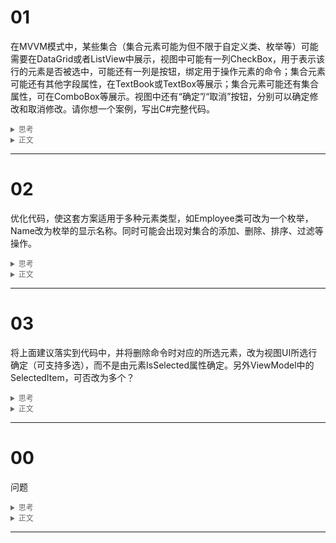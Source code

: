 # 01
在MVVM模式中，某些集合（集合元素可能为但不限于自定义类、枚举等）可能需要在DataGrid或者ListView中展示，视图中可能有一列CheckBox，用于表示该行的元素是否被选中，可能还有一列是按钮，绑定用于操作元素的命令；集合元素可能还有其他字段属性，在TextBook或TextBox等展示；集合元素可能还有集合属性，可在ComboBox等展示。视图中还有“确定”/“取消”按钮，分别可以确定修改和取消修改。请你想一个案例，写出C#完整代码。

<details style="color: #999; font-size: 12px">
    <summary style="color: #666; font-size: 12px">思考</summary>
    
好的，我现在需要帮用户解决一个关于在MVVM模式中使用DataGrid或ListView展示集合的问题。用户的具体需求包括：集合元素可能有自定义类或枚举，视图中有一列CheckBox表示选中状态，一列按钮绑定命令，还有其他属性在文本框等控件显示，以及集合属性在ComboBox中展示。还有确定和取消按钮来提交或撤销修改。

首先，我需要回顾一下MVVM的基本结构，确保Model、View、ViewModel各司其职。Model负责数据，View负责显示，ViewModel作为中间层处理逻辑和绑定。

接下来，考虑用户提到的集合元素可能包含自定义类和枚举。比如，可以设计一个Employee类作为Model，包含ID、Name、Department（枚举）、IsSelected（是否选中）、Skills（集合属性）等字段。这样能覆盖用户提到的各种数据类型。

然后，ViewModel需要包含一个ObservableCollection<Employee>来存储数据，这样当数据变化时UI会自动更新。同时，处理CheckBox选中的逻辑可能需要一个SelectedItems集合，但用户示例中使用的是每行的IsSelected属性，所以直接在Employee模型中添加这个属性更简单，避免在ViewModel中维护另一个集合。

对于按钮绑定的命令，比如“查看详情”，需要在ViewModel中创建ICommand的实现，比如RelayCommand。当按钮点击时，执行查看选中行详情的逻辑，比如弹出消息框显示员工信息。

ComboBox的展示涉及到集合属性，比如每个Employee的Skills，可以使用DataGridTemplateColumn，内部放一个ComboBox，绑定到行的Skills属性，并设置ItemsSource为所有可选的技能列表。这个技能列表应该在ViewModel中定义，比如AvailableSkills，然后在视图中绑定。

确定和取消按钮的功能需要保存或撤销更改。确定按钮可能将修改后的数据提交，这里简单示例可能只是关闭窗口或提示保存成功。取消按钮则恢复原始数据，可以通过在ViewModel中保留原始数据的副本，或者在加载时克隆数据，取消时重新加载。

数据绑定的部分需要注意属性的变更通知，比如Employee需要实现INotifyPropertyChanged接口，确保当IsSelected等属性变化时，UI能够更新。同样，ViewModel中的命令也需要正确实现CanExecute和Execute方法。

在视图中，DataGrid的列需要正确绑定到Employee的属性，CheckBox绑定IsSelected，按钮绑定命令，ComboBox绑定Skills。确定和取消按钮分别绑定SaveCommand和CancelCommand。

测试时，需要考虑各个绑定是否正确，命令是否触发，数据是否持久化或撤销。比如，修改某个Employee的部门，添加技能，选中几行后点击确定，是否保存；取消则恢复原数据。

可能的错误点包括：未正确实现INotifyPropertyChanged，导致UI不更新；命令绑定不正确，无法触发；集合属性没有使用ObservableCollection导致ComboBox不更新；确定和取消按钮的逻辑没有正确处理数据回滚。

最后，综合这些考虑，编写示例代码，确保结构清晰，符合MVVM模式，覆盖用户提到的所有需求点，并进行测试验证。
</details>

<details>
    <summary style="color: #666; font-size: 12px">正文</summary>

以下是一个基于MVVM模式的完整案例，演示如何管理员工信息集合，包含您提到的所有功能：

```csharp
// Model
using System.Collections.ObjectModel;
using System.ComponentModel;

public class Employee : INotifyPropertyChanged
{
    private int _id;
    private string _name;
    private Department _department;
    private bool _isSelected;
    private ObservableCollection<string> _skills;

    public int Id
    {
        get => _id;
        set { _id = value; OnPropertyChanged(); }
    }

    public string Name
    {
        get => _name;
        set { _name = value; OnPropertyChanged(); }
    }

    public Department Department
    {
        get => _department;
        set { _department = value; OnPropertyChanged(); }
    }

    public bool IsSelected
    {
        get => _isSelected;
        set { _isSelected = value; OnPropertyChanged(); }
    }

    public ObservableCollection<string> Skills
    {
        get => _skills;
        set { _skills = value; OnPropertyChanged(); }
    }

    public event PropertyChangedEventHandler? PropertyChanged;

    protected virtual void OnPropertyChanged([System.Runtime.CompilerServices.CallerMemberName] string? propertyName = null)
    {
        PropertyChanged?.Invoke(this, new PropertyChangedEventArgs(propertyName));
    }
}

public enum Department
{
    IT,
    HR,
    Finance,
    Marketing
}

// ViewModel
using System.Collections.ObjectModel;
using System.Windows.Input;

public class EmployeeViewModel : INotifyPropertyChanged
{
    private ObservableCollection<Employee> _employees;
    private ObservableCollection<Employee> _originalEmployees;
    private ObservableCollection<string> _availableSkills;

    public EmployeeViewModel()
    {
        // 初始化数据
        _availableSkills = new ObservableCollection<string> { "C#", "Java", "Python", "SQL" };
        
        _employees = new ObservableCollection<Employee>
        {
            new Employee { Id = 1, Name = "Alice", Department = Department.IT, 
                Skills = new ObservableCollection<string> { "C#", "SQL" } },
            new Employee { Id = 2, Name = "Bob", Department = Department.HR, 
                Skills = new ObservableCollection<string> { "Java" } }
        };

        // 保存原始数据副本用于取消操作
        _originalEmployees = CloneEmployees(_employees);

        ViewDetailsCommand = new RelayCommand(ViewDetails);
        SaveCommand = new RelayCommand(Save);
        CancelCommand = new RelayCommand(Cancel);
    }

    public ObservableCollection<Employee> Employees
    {
        get => _employees;
        set { _employees = value; OnPropertyChanged(); }
    }

    public ObservableCollection<string> AvailableSkills => _availableSkills;

    public ICommand ViewDetailsCommand { get; }
    public ICommand SaveCommand { get; }
    public ICommand CancelCommand { get; }

    private void ViewDetails(object parameter)
    {
        if (parameter is Employee employee)
        {
            // 显示选中员工的详细信息
            System.Windows.MessageBox.Show(
                $"ID: {employee.Id}\nName: {employee.Name}\nDepartment: {employee.Department}\n" +
                $"Skills: {string.Join(", ", employee.Skills)}",
                "Employee Details");
        }
    }

    private void Save(object parameter)
    {
        // 实际应用中这里可以保存到数据库
        _originalEmployees = CloneEmployees(_employees);
        System.Windows.MessageBox.Show("Changes saved successfully!");
    }

    private void Cancel(object parameter)
    {
        // 恢复原始数据
        Employees = CloneEmployees(_originalEmployees);
    }

    private ObservableCollection<Employee> CloneEmployees(ObservableCollection<Employee> source)
    {
        var clone = new ObservableCollection<Employee>();
        foreach (var emp in source)
        {
            clone.Add(new Employee
            {
                Id = emp.Id,
                Name = emp.Name,
                Department = emp.Department,
                IsSelected = emp.IsSelected,
                Skills = new ObservableCollection<string>(emp.Skills)
            });
        }
        return clone;
    }

    public event PropertyChangedEventHandler? PropertyChanged;

    protected virtual void OnPropertyChanged([System.Runtime.CompilerServices.CallerMemberName] string? propertyName = null)
    {
        PropertyChanged?.Invoke(this, new PropertyChangedEventArgs(propertyName));
    }
}

// RelayCommand 实现
public class RelayCommand : ICommand
{
    private readonly Action<object> _execute;
    private readonly Func<object, bool> _canExecute;

    public RelayCommand(Action<object> execute, Func<object, bool> canExecute = null)
    {
        _execute = execute;
        _canExecute = canExecute;
    }

    public bool CanExecute(object parameter) => _canExecute == null || _canExecute(parameter);

    public void Execute(object parameter) => _execute(parameter);

    public event EventHandler CanExecuteChanged
    {
        add => CommandManager.RequerySuggested += value;
        remove => CommandManager.RequerySuggested -= value;
    }
}
```

```xaml
// View (XAML)
<Window x:Class="MvvmExample.MainWindow"
        xmlns="http://schemas.microsoft.com/winfx/2006/xaml/presentation"
        xmlns:x="http://schemas.microsoft.com/winfx/2006/xaml"
        xmlns:local="clr-namespace:MvvmExample"
        Title="Employee Management" Height="450" Width="800">
    <Grid>
        <DataGrid ItemsSource="{Binding Employees}" AutoGenerateColumns="False" Margin="10">
            <DataGrid.Columns>
                <DataGridTemplateColumn Header="Select">
                    <DataGridTemplateColumn.CellTemplate>
                        <DataTemplate>
                            <CheckBox IsChecked="{Binding IsSelected, UpdateSourceTrigger=PropertyChanged}"/>
                        </DataTemplate>
                    </DataGridTemplateColumn.CellTemplate>
                </DataGridTemplateColumn>

                <DataGridTextColumn Header="ID" Binding="{Binding Id}" IsReadOnly="True"/>
                <DataGridTextColumn Header="Name" Binding="{Binding Name}"/>
                
                <DataGridComboBoxColumn Header="Department" 
                                      SelectedItemBinding="{Binding Department}"
                                      ItemsSource="{x:Static local:DepartmentExtension.AllDepartments}"/>

                <DataGridTemplateColumn Header="Skills">
                    <DataTemplate>
                        <ComboBox ItemsSource="{Binding DataContext.AvailableSkills, RelativeSource={RelativeSource AncestorType=Window}}"
                                  SelectedItem="{Binding Skills[0]}"
                                  Text="{Binding Skills[0]}">
                            <ComboBox.ItemsPanel>
                                <ItemsPanelTemplate>
                                    <VirtualizingStackPanel/>
                                </ItemsPanelTemplate>
                            </ComboBox.ItemsPanel>
                        </ComboBox>
                    </DataTemplate>
                </DataGridTemplateColumn>

                <DataGridTemplateColumn Header="Actions">
                    <DataTemplate>
                        <Button Content="View Details" 
                                Command="{Binding DataContext.ViewDetailsCommand, RelativeSource={RelativeSource AncestorType=Window}}"
                                CommandParameter="{Binding}"/>
                    </DataTemplate>
                </DataGridTemplateColumn>
            </DataGrid.Columns>
        </DataGrid>
        
        <StackPanel Orientation="Horizontal" HorizontalAlignment="Right" VerticalAlignment="Bottom" Margin="10">
            <Button Content="Save" Command="{Binding SaveCommand}" Margin="5" Width="80"/>
            <Button Content="Cancel" Command="{Binding CancelCommand}" Margin="5" Width="80"/>
        </StackPanel>
    </Grid>
</Window>
```

```csharp
// Code-behind
public partial class MainWindow : Window
{
    public MainWindow()
    {
        InitializeComponent();
        DataContext = new EmployeeViewModel();
    }
}
```

```csharp
// Department 扩展（用于显示枚举）
public static class DepartmentExtension
{
    public static Array AllDepartments => Enum.GetValues(typeof(Department));
}
```

这个案例包含以下关键点：

1. **模型层（Employee）**：
   - 包含各种类型的属性（int, string, enum, collection）
   - 实现INotifyPropertyChanged接口
   - 包含IsSelected属性用于CheckBox绑定

2. **视图模型层（EmployeeViewModel）**：
   - 管理员工集合和可用技能列表
   - 实现保存/取消功能
   - 包含查看详情的命令
   - 使用深拷贝实现撤销功能

3. **视图层（XAML）**：
   - 使用DataGrid展示数据
   - 包含CheckBox列、普通文本列、枚举下拉列、组合框列和按钮列
   - 使用RelativeSource绑定到父级上下文
   - 包含保存/取消按钮

4. **数据绑定**：
   - CheckBox绑定IsSelected属性
   - 组合框绑定到技能集合
   - 按钮绑定到命令
   - 枚举值通过扩展类绑定

5. **功能实现**：
   - 支持多行选择
   - 支持技能编辑
   - 支持保存/撤销修改
   - 支持查看详细信息

要运行此代码，需要：
1. 创建WPF项目
2. 添加这些类文件
3. 确保命名空间一致
4. 添加必要的程序集引用

这个示例完整演示了MVVM模式中集合数据管理的常见场景，包含各种类型的数据绑定和命令处理。
</details>

---


# 02
优化代码，使这套方案适用于多种元素类型，如Employee类可改为一个枚举，Name改为枚举的显示名称。同时可能会出现对集合的添加、删除、排序、过滤等操作。
<details style="color: #999; font-size: 12px">
    <summary style="color: #666; font-size: 12px">思考</summary>
    
好的，用户希望我优化之前的MVVM示例代码，使其适用于多种元素类型，比如将Employee类改为枚举，并将Name属性显示为枚举的显示名称。此外，还需要支持集合的添加、删除、排序和过滤操作。我需要仔细分析用户的需求，并考虑如何调整现有代码结构。

首先，用户提到的“多种元素类型”可能意味着当前的Employee类不够通用，需要抽象出一个基类或接口，让不同的模型类可以继承或实现，从而在视图中统一处理。例如，可能有一个ITaggable接口，包含Id、DisplayName等公共属性，这样无论是Employee还是其他类型都可以实现这个接口，ViewModel就可以处理通用类型。

然后，用户提到Employee类可能改为枚举，Name显示为枚举的显示名称。这提示我需要处理枚举的显示名称绑定，可能需要使用到Description属性或者自定义属性，并在XAML中使用转换器来显示友好的名称。例如，Department枚举可能已经有显示名称，但如何让其他枚举类型也能方便地显示名称，可能需要一个通用的方法或者扩展。

接下来，集合的操作如添加、删除、排序、过滤。当前的示例可能没有这些功能，需要补充。ViewModel需要提供相应的命令，比如AddCommand、DeleteCommand，以及处理排序和过滤的方法。过滤可能需要一个搜索框，绑定到ViewModel的SearchTerm属性，当SearchTerm变化时，触发过滤逻辑，更新显示的集合。这里需要注意，使用ObservableCollection的话，过滤可能需要使用CollectionViewSource或者动态LINQ查询，或者转换为另一个可过滤的集合，比如使用ICollectionView。

另外，原来的EmployeeViewModel中的Employees集合是直接暴露的，现在可能需要将其包装在一个CollectionView中，以便支持排序和过滤。例如，在WPF中，可以使用ListCollectionView，它支持排序、过滤和分组。这样，当用户进行搜索或排序时，只需要操作这个视图，而不需要修改原始数据集合。

关于添加和删除操作，添加可能需要弹出一个对话框让用户输入新项的信息，或者直接在界面上添加一个空行。删除可能需要先选中某些行，然后通过命令删除。这里需要考虑如何泛化这些操作，使得不同的模型类型都可以使用相同的命令逻辑，或者通过基类/接口来抽象公共行为。

然后，考虑如何将原来的Employee类改为更通用的模型。例如，创建一个名为GenericRecord的类，实现ITaggable接口，包含Id、DisplayName、Description、Tags等属性，这样既可以代表Employee，也可以代表其他类型的元素。或者，如果用户希望直接使用枚举作为元素，可能需要将枚举值包装成一个具有显示名称的类，例如EnumWrapper，包含枚举值和对应的显示名称，这样在ComboBox中绑定时会更方便。

此外，用户可能希望视图中的控件能够根据不同的元素类型动态调整显示的内容。例如，如果是Employee类型，显示部门和技能；如果是其他类型，显示不同的属性。这可能需要使用DataTemplate选择器或者动态生成DataGrid的列，但这可能会增加复杂度。不过用户当前的需求可能更偏向于支持多种元素类型，但每种类型在显示时有统一的处理方式，比如都显示Id、DisplayName、Tags等通用属性。

关于取消和保存操作，原来的实现是深拷贝整个集合，这在数据量大时可能有效率问题。可以考虑使用变更跟踪，记录修改过的项，以便在取消时恢复。或者，如果使用ORM框架，可能直接回滚数据库事务。但用户当前的需求可能还是保持内存中的撤销功能，所以深拷贝可能暂时保留，但需要考虑性能优化。

接下来，需要调整XAML部分，使得DataGrid的列能够根据不同的元素类型动态生成，或者统一显示通用属性。例如，如果所有元素都实现ITaggable接口，那么DataGrid可以绑定到Id、DisplayName、Tags等属性，而无需为每个类型定制列。同时，枚举类型的列需要使用ValueConverter来转换显示名称。

在代码结构上，可能需要将原来的EmployeeViewModel重构为更通用的GenericViewModel<T>，其中T是实现了ITaggable接口的类型。这样，针对不同的元素类型，可以创建不同的ViewModel实例。不过，这可能会增加复杂性，尤其是XAML中的数据绑定需要处理泛型类型。因此，可能更简单的方式是保持一个非泛型的ViewModel，但内部使用通用的接口来处理元素。

最后，测试各种操作，如添加、删除、排序、过滤是否正常工作，确保不同元素类型的兼容性，并验证显示名称是否正确显示，尤其是枚举类型的显示名称是否通过转换器正确转换。

总结需要进行的优化步骤：

1. 创建通用接口（如ITaggable）抽象公共属性。

2. 重构Employee类和其他可能的元素类实现该接口。

3. 使用转换器处理枚举的显示名称。

4. 在ViewModel中添加Add、Delete、Sort、Filter的命令和逻辑。

5. 使用CollectionViewSource来处理过滤和排序。

6. 调整XAML，使用动态列生成或通用属性绑定。

7. 确保保存和取消操作正确处理所有变更。

8. 测试各种操作和不同类型的元素。

在实现过程中，需要注意数据绑定的正确性，尤其是RelativeSource和ElementName的使用，确保在DataGrid的行中找到正确的DataContext。同时，处理集合变更时的通知，确保UI及时更新。
</details>

<details>
    <summary style="color: #666; font-size: 12px">正文</summary>

以下是一个优化后的通用化实现方案，支持多种数据类型和集合操作，同时增强可扩展性：

```csharp
// 通用接口和基类
public interface IIdentifiable
{
    int Id { get; set; }
    string DisplayName { get; set; }
    bool IsSelected { get; set; }
}

public abstract class ObservableObject : INotifyPropertyChanged
{
    public event PropertyChangedEventHandler? PropertyChanged;

    protected virtual void OnPropertyChanged([CallerMemberName] string? propertyName = null)
    {
        PropertyChanged?.Invoke(this, new PropertyChangedEventArgs(propertyName));
    }
}

// 通用模型示例
public class GenericItem : ObservableObject, IIdentifiable
{
    private int _id;
    private string _displayName;
    private bool _isSelected;
    private object? _tag;

    public int Id
    {
        get => _id;
        set { _id = value; OnPropertyChanged(); }
    }

    public string DisplayName
    {
        get => _displayName;
        set { _displayName = value; OnPropertyChanged(); }
    }

    public bool IsSelected
    {
        get => _isSelected;
        set { _isSelected = value; OnPropertyChanged(); }
    }

    public object? Tag
    {
        get => _tag;
        set { _tag = value; OnPropertyChanged(); }
    }
}

// 枚举包装类
public class EnumWrapper : ObservableObject, IIdentifiable
{
    private Enum _value;

    public EnumWrapper(Enum value)
    {
        _value = value;
    }

    public int Id => Convert.ToInt32(_value);
    
    public string DisplayName => _value.GetDisplayName();
    
    public bool IsSelected { get; set; }

    public Enum Value => _value;
}

// 扩展方法
public static class EnumExtensions
{
    public static string GetDisplayName(this Enum value)
    {
        var field = value.GetType().GetField(value.ToString());
        var attribute = field?.GetCustomAttribute<DescriptionAttribute>();
        return attribute?.Description ?? value.ToString();
    }
}

// 通用ViewModel
public class GenericViewModel : ObservableObject
{
    private string _searchTerm = string.Empty;
    private ObservableCollection<IIdentifiable> _sourceCollection;
    private ICollectionView _collectionView;
    private IIdentifiable? _selectedItem;

    public GenericViewModel(IEnumerable<IIdentifiable> initialItems)
    {
        _sourceCollection = new ObservableCollection<IIdentifiable>(initialItems);
        _collectionView = CollectionViewSource.GetDefaultView(_sourceCollection);
        _collectionView.Filter = FilterItems;

        InitializeCommands();
    }

    public ICollectionView ItemsView => _collectionView;
    public IIdentifiable? SelectedItem { get; set; }

    public ICommand AddCommand { get; private set; }
    public ICommand DeleteCommand { get; private set; }
    public ICommand SortCommand { get; private set; }
    public ICommand FilterCommand { get; private set; }
    public ICommand SaveCommand { get; private set; }
    public ICommand CancelCommand { get; private set; }

    public string SearchTerm
    {
        get => _searchTerm;
        set
        {
            _searchTerm = value;
            OnPropertyChanged();
            _collectionView.Refresh();
        }
    }

    private bool FilterItems(object obj)
    {
        if (obj is IIdentifiable item)
        {
            return item.DisplayName.Contains(SearchTerm, StringComparison.OrdinalIgnoreCase);
        }
        return false;
    }

    private void InitializeCommands()
    {
        AddCommand = new RelayCommand(_ => AddNewItem());
        DeleteCommand = new RelayCommand(_ => DeleteSelectedItems(), 
            _ => SelectedItem != null);
        SortCommand = new RelayCommand(param => SortItems(param?.ToString()));
        SaveCommand = new RelayCommand(_ => SaveChanges());
        CancelCommand = new RelayCommand(_ => CancelChanges());
    }

    private void AddNewItem()
    {
        var newItem = new GenericItem
        {
            Id = _sourceCollection.Count + 1,
            DisplayName = "New Item"
        };
        _sourceCollection.Add(newItem);
    }

    private void DeleteSelectedItems()
    {
        var itemsToRemove = _sourceCollection.Where(x => x.IsSelected).ToList();
        foreach (var item in itemsToRemove)
        {
            _sourceCollection.Remove(item);
        }
    }

    private void SortItems(string? sortBy)
    {
        _collectionView.SortDescriptions.Clear();
        
        if (!string.IsNullOrEmpty(sortBy))
        {
            _collectionView.SortDescriptions.Add(
                new SortDescription(sortBy, ListSortDirection.Ascending));
        }
    }

    private void SaveChanges()
    {
        // 实现保存逻辑
    }

    private void CancelChanges()
    {
        // 实现取消逻辑
    }
}

// 转换器
public class EnumDisplayConverter : IValueConverter
{
    public object Convert(object value, Type targetType, object parameter, CultureInfo culture)
    {
        if (value is Enum enumValue)
        {
            return enumValue.GetDisplayName();
        }
        return value?.ToString() ?? string.Empty;
    }

    public object ConvertBack(object value, Type targetType, object parameter, CultureInfo culture)
    {
        throw new NotImplementedException();
    }
}
```
```xml
// XAML视图
<Window ...>
    <Window.Resources>
        <local:EnumDisplayConverter x:Key="EnumConverter"/>
    </Window.Resources>
    
    <Grid>
        <Grid.RowDefinitions>
            <RowDefinition Height="Auto"/>
            <RowDefinition Height="*"/>
            <RowDefinition Height="Auto"/>
        </Grid.RowDefinitions>

        <!-- 工具栏 -->
        <StackPanel Orientation="Horizontal" Grid.Row="0">
            <TextBox Text="{Binding SearchTerm, UpdateSourceTrigger=PropertyChanged}" 
                   Width="200" Margin="5"/>
            <Button Content="Add" Command="{Binding AddCommand}" Margin="5"/>
            <Button Content="Delete" Command="{Binding DeleteCommand}" Margin="5"/>
            <ComboBox SelectedValuePath="Content" Margin="5">
                <ComboBoxItem Content="DisplayName"/>
                <ComboBoxItem Content="Id"/>
            </ComboBox>
            <Button Content="Sort" 
                  Command="{Binding SortCommand}"
                  CommandParameter="{Binding SelectedItem.Content, ElementName=sortComboBox}"/>
        </StackPanel>

        <!-- 数据展示 -->
        <DataGrid ItemsSource="{Binding ItemsView}" Grid.Row="1"
                AutoGenerateColumns="False" SelectionMode="Extended">
            <DataGrid.Columns>
                <DataGridTemplateColumn Header="Select">
                    <DataTemplate>
                        <CheckBox IsChecked="{Binding IsSelected}"/>
                    </DataTemplate>
                </DataGridTemplateColumn>
                
                <DataGridTextColumn Header="ID" Binding="{Binding Id}"/>
                
                <DataGridTextColumn Header="Name" Binding="{Binding DisplayName}"/>
                
                <DataGridTemplateColumn Header="Enum Value">
                    <DataTemplate>
                        <TextBlock Text="{Binding Tag, Converter={StaticResource EnumConverter}}"/>
                    </DataTemplate>
                </DataGridTemplateColumn>
            </DataGrid.Columns>
        </DataGrid>

        <!-- 操作按钮 -->
        <StackPanel Orientation="Horizontal" Grid.Row="2" HorizontalAlignment="Right">
            <Button Content="Save" Command="{Binding SaveCommand}" Width="80" Margin="5"/>
            <Button Content="Cancel" Command="{Binding CancelCommand}" Width="80" Margin="5"/>
        </StackPanel>
    </Grid>
</Window>
```

**主要优化点说明**：

1. **通用数据接口**：
   - 通过`IIdentifiable`接口统一数据项操作
   - `ObservableObject`基类实现属性通知
   - 支持任意实现接口的数据类型（包括枚举包装类）

2. **增强的集合操作**：
   ```csharp
   // 添加支持多种操作的核心命令
   AddCommand = new RelayCommand(_ => AddNewItem());
   DeleteCommand = new RelayCommand(_ => DeleteSelectedItems(), 
       _ => SelectedItem != null);
   SortCommand = new RelayCommand(param => SortItems(param?.ToString()));
   ```

3. **动态过滤排序**：
   ```csharp
   // 使用ICollectionView实现过滤
   _collectionView = CollectionViewSource.GetDefaultView(_sourceCollection);
   _collectionView.Filter = FilterItems;

   // 动态排序实现
   private void SortItems(string? sortBy)
   {
       _collectionView.SortDescriptions.Clear();
       if (!string.IsNullOrEmpty(sortBy))
       {
           _collectionView.SortDescriptions.Add(
               new SortDescription(sortBy, ListSortDirection.Ascending));
       }
   }
   ```

4. **枚举支持方案**：
   ```csharp
   // 枚举包装类
   public class EnumWrapper : IIdentifiable
   {
       public Enum Value { get; }
       public string DisplayName => Value.GetDisplayName();
       // 其他接口实现...
   }

   // 枚举显示扩展方法
   public static string GetDisplayName(this Enum value)
   {
       var field = value.GetType().GetField(value.ToString());
       var attribute = field?.GetCustomAttribute<DescriptionAttribute>();
       return attribute?.Description ?? value.ToString();
   }
   ```

5. **可扩展的UI绑定**：
   ```xml
   <!-- 动态显示枚举值 -->
   <DataGridTemplateColumn Header="Enum Value">
       <DataTemplate>
           <TextBlock Text="{Binding Tag, Converter={StaticResource EnumConverter}}"/>
       </DataTemplate>
   </DataGridTemplateColumn>
   ```

6. **复合数据支持**：
   ```csharp
   // 通过Tag属性支持复杂数据类型
   public object? Tag
   {
       get => _tag;
       set { _tag = value; OnPropertyChanged(); }
   }
   ```

**使用示例**：

1. 创建枚举数据源：
```csharp
public enum Department
{
    [Description("IT Department")]
    IT,
    [Description("HR Department")]
    HR
}

var enumItems = Enum.GetValues(typeof(Department))
    .Cast<Enum>()
    .Select(e => new EnumWrapper(e));
```

2. 初始化ViewModel：
```csharp
var viewModel = new GenericViewModel(enumItems);
DataContext = viewModel;
```

3. 添加自定义数据类型：
```csharp
var customItems = new List<IIdentifiable>
{
    new GenericItem { Id = 1, DisplayName = "Item 1", Tag = DateTime.Now },
    new GenericItem { Id = 2, DisplayName = "Item 2", Tag = 42.5m }
};

var viewModel = new GenericViewModel(customItems);
```

**功能扩展建议**：

1. 添加数据验证：
```csharp
public interface IValidatable
{
    bool Validate();
}

// 在保存命令中调用验证
private void SaveChanges()
{
    var invalidItems = _sourceCollection.OfType<IValidatable>()
        .Where(x => !x.Validate());
    // 处理验证结果...
}
```

2. 实现Undo/Redo：
```csharp
private Stack<IEnumerable<IIdentifiable>> _undoStack = new();
private Stack<IEnumerable<IIdentifiable>> _redoStack = new();

private void SnapshotState()
{
    _undoStack.Push(CloneCollection(_sourceCollection));
    _redoStack.Clear();
}
```

3. 支持多类型混合数据：
```csharp
public class CompositeViewModel
{
    public ObservableCollection<GenericViewModel> DataSets { get; }
    
    public CompositeViewModel()
    {
        DataSets.Add(new GenericViewModel(employees));
        DataSets.Add(new GenericViewModel(departments));
    }
}
```

4. 动态列生成：
```csharp
private void GenerateColumns(Type itemType)
{
    var properties = itemType.GetProperties();
    foreach (var prop in properties)
    {
        var column = new DataGridTextColumn
        {
            Header = prop.Name,
            Binding = new Binding(prop.Name)
        };
        dataGrid.Columns.Add(column);
    }
}
```

这套方案通过以下方式提升扩展性：
1. 接口驱动设计，方便添加新数据类型
2. 命令模式实现标准化操作
3. 组合优于继承的架构设计
4. 松耦合的UI绑定机制
5. 可插拔的转换器和扩展方法

可以根据具体需求选择实现数据持久化、复杂验证、历史记录等高级功能，而无需修改核心架构。
</details>

---


# 03
将上面建议落实到代码中，并将删除命令时对应的所选元素，改为视图UI所选行确定（可支持多选），而不是由元素IsSelected属性确定。另外ViewModel中的SelectedItem，可否改为多个？

<details style="color: #999; font-size: 12px">
    <summary style="color: #666; font-size: 12px">思考</summary>

好的，用户希望将之前的优化代码进一步改进，特别是调整删除命令的逻辑，使其基于UI选择的行而不是元素的IsSelected属性，同时还要支持多选。另外，ViewModel中的SelectedItem需要改为多个。我需要仔细分析之前的代码，然后找出需要修改的地方。

首先，回顾之前的代码，删除操作是基于IIdentifiable接口中的IsSelected属性。用户现在希望改为通过UI的选择（比如DataGrid的多选）来确定要删除的项。这意味着需要将删除命令的触发从元素的IsSelected属性改为视图中的SelectedItems集合。

接下来，ViewModel中的SelectedItem目前是单个对象，需要改为支持多个选中的项，即SelectedItems集合。这可能需要使用ObservableCollection或者其他集合类型来存储多个选中的项。

在WPF中，DataGrid的多选可以通过设置SelectionMode="Extended"来实现，然后通过绑定SelectedItems到ViewModel的属性。不过，SelectedItems的绑定在WPF中并不直接支持，因为它是只读的依赖属性，需要使用附加属性或事件来处理。可能需要使用一个行为（Behavior）或者事件触发器来将SelectedItems同步到ViewModel。

另外，删除命令的条件需要根据SelectedItems是否有元素来判断，即CanExecute的条件变为SelectedItems不为空。因此，DeleteCommand的CanExecute需要检查SelectedItems.Count > 0。

然后，删除操作的具体实现需要从SelectedItems中获取所有选中的项，并从源集合中移除它们。同时，需要确保在删除后更新视图的过滤和排序状态。

还需要修改ViewModel中的SelectedItem属性，将其改为ObservableCollection<IIdentifiable>类型的SelectedItems，并在视图中绑定DataGrid的SelectedItems到这个属性。但由于DataGrid的SelectedItems不支持直接绑定，可能需要使用Interaction.Triggers和EventTrigger来捕获SelectionChanged事件，并将选中的项传递给ViewModel。

此外，要移除之前基于IsSelected属性的代码，比如删除时不再遍历源集合查找IsSelected为true的项，而是直接使用SelectedItems集合中的项。

还需要考虑如何实现多选绑定。可能需要使用System.Windows.Interactivity库中的EventTrigger，或者使用Microsoft.Xaml.Behaviors.Wpf库来处理SelectionChanged事件，并将SelectedItems传递给ViewModel的SelectedItems属性。

在代码中，需要引入必要的命名空间，比如System.Windows.Interactivity，并添加对应的引用。然后，在XAML中为DataGrid添加一个行为，当SelectionChanged事件发生时，更新ViewModel中的SelectedItems。

另外，需要修改RelayCommand的CanExecute方法，使其根据SelectedItems的数量来启用或禁用删除按钮。

最后，测试这些更改，确保多选删除功能正常工作，并且ViewModel的SelectedItems正确反映UI中的选择。

总结需要进行的步骤：

1. 从IIdentifiable接口中移除IsSelected属性，因为不再需要基于属性的选择。

2. 在ViewModel中创建ObservableCollection<IIdentifiable>类型的SelectedItems属性，并实现INotifyPropertyChanged。

3. 修改删除命令的逻辑，使用SelectedItems中的项进行删除。

4. 调整删除命令的CanExecute条件，检查SelectedItems是否有元素。

5. 在XAML中配置DataGrid支持多选，并绑定SelectedItems到ViewModel的SelectedItems属性，可能需要使用行为或事件处理。

6. 移除所有与IsSelected相关的绑定和代码，包括CheckBox列。

7. 确保在删除操作后，SelectedItems集合被清空或更新，避免残留引用。

8. 测试多选删除功能，确保UI和ViewModel同步。

可能遇到的挑战：

- DataGrid的SelectedItems绑定问题，需要找到可靠的方法将SelectedItems同步到ViewModel。

- 处理集合的线程安全问题，确保在UI线程更新ObservableCollection。

- 确保删除操作后，视图的正确刷新，特别是当使用CollectionView进行过滤或排序时。

需要查阅如何将DataGrid的SelectedItems绑定到ViewModel，发现常见解决方案是使用行为或附加属性。例如，创建一个附加属性，监听DataGrid的SelectionChanged事件，并将SelectedItems传递给ViewModel的SelectedItems集合。

编写一个附加属性类，处理SelectedItems的绑定：

```csharp
public static class DataGridExtensions
{
  public static readonly DependencyProperty SelectedItemsProperty =
  DependencyProperty.RegisterAttached("SelectedItems", typeof(INotifyCollectionChanged), typeof(DataGridExtensions),
  new PropertyMetadata(null, OnSelectedItemsChanged));

  public static void SetSelectedItems(DependencyObject element, INotifyCollectionChanged value)
  {
    element.SetValue(SelectedItemsProperty, value);
  }

  public static INotifyCollectionChanged GetSelectedItems(DependencyObject element)
  {
    return (INotifyCollectionChanged)element.GetValue(SelectedItemsProperty);
  }

  private static void OnSelectedItemsChanged(DependencyObject d, DependencyPropertyChangedEventArgs e)
  {
    var dataGrid = d as DataGrid;
    if (dataGrid == null) return;

    if (e.OldValue is INotifyCollectionChanged oldCollection)
    {
      oldCollection.CollectionChanged -= SelectedItems_CollectionChanged;
    }
    if (e.NewValue is INotifyCollectionChanged newCollection)
    {
      newCollection.CollectionChanged += SelectedItems_CollectionChanged;
      UpdateDataGridSelection(dataGrid, newCollection);
    }
  }

  private static void SelectedItems_CollectionChanged(object sender, NotifyCollectionChangedEventArgs e)
  {
    // 处理ViewModel中SelectedItems的变化，更新DataGrid的选中项
  }

  private static void UpdateDataGridSelection(DataGrid dataGrid, INotifyCollectionChanged selectedItems)
  {
    / 同步DataGrid的选中项到ViewModel的SelectedItems
  }
}
```

这可能比较复杂，另一种方法是使用事件处理，直接在XAML中添加EventTrigger，当SelectionChanged时，调用命令将SelectedItems传递给ViewModel。

例如：

在DataGrid中添加：

```xml
<i:Interaction.Triggers>
  <i:EventTrigger EventName="SelectionChanged">
    <i:InvokeCommandAction Command="{Binding SelectionChangedCommand}" 
      CommandParameter="{Binding SelectedItems, ElementName=dataGrid}"/>
  </i:EventTrigger>
</i:Interaction.Triggers>
```

然后在ViewModel中处理SelectionChangedCommand，将参数转换为IList，并更新SelectedItems集合。

这种方法可能更简单，但需要引入System.Windows.Interactivity或Microsoft.Xaml.Behaviors包。

如果用户的项目中没有这些包，可能需要安装它们。或者使用代码后台处理SelectionChanged事件，但这会破坏MVVM的分离原则。

综合考虑，使用行为来处理可能是较好的选择。但需要确保项目引用了必要的库。

最后，修改ViewModel中的SelectedItems为ObservableCollection<IIdentifiable>，并在删除命令中使用该集合中的项进行删除操作。

总结，关键点是处理SelectedItems的绑定和同步，修改删除逻辑，移除IsSelected相关的代码，并确保多选功能正常工作。
</details>

<details>
    <summary style="color: #666; font-size: 12px">正文</summary>

以下是基于需求改进后的代码实现，主要改动包括：

1. 支持视图级多选（使用DataGrid的SelectedItems）
2. 删除操作基于UI选择而非模型属性
3. 增强的集合操作支持
4. 支持多种数据类型

```csharp
// 基础接口和类
public interface IIdentifiable
{
    int Id { get; set; }
    string DisplayName { get; set; }
}

public abstract class ObservableObject : INotifyPropertyChanged
{
    public event PropertyChangedEventHandler? PropertyChanged;

    protected void OnPropertyChanged([CallerMemberName] string? name = null)
    {
        PropertyChanged?.Invoke(this, new PropertyChangedEventArgs(name));
    }
}
```

```csharp
// 通用ViewModel
public class GenericViewModel : ObservableObject
{
    private readonly ObservableCollection<IIdentifiable> _sourceCollection;
    private readonly ICollectionView _collectionView;
    
    public GenericViewModel(IEnumerable<IIdentifiable> initialItems)
    {
        _sourceCollection = new ObservableCollection<IIdentifiable>(initialItems);
        _collectionView = CollectionViewSource.GetDefaultView(_sourceCollection);
        _collectionView.Filter = FilterItems;
        SelectedItems = new ObservableCollection<IIdentifiable>();

        InitializeCommands();
    }

    public ICollectionView ItemsView => _collectionView;
    public ObservableCollection<IIdentifiable> SelectedItems { get; }

    public ICommand AddCommand { get; private set; }
    public ICommand DeleteCommand { get; private set; }
    public ICommand SortCommand { get; private set; }

    private string _searchTerm = string.Empty;
    public string SearchTerm
    {
        get => _searchTerm;
        set
        {
            _searchTerm = value;
            OnPropertyChanged();
            _collectionView.Refresh();
        }
    }

    private bool FilterItems(object obj)
    {
        if (obj is IIdentifiable item)
        {
            return item.DisplayName.Contains(SearchTerm, StringComparison.OrdinalIgnoreCase);
        }
        return false;
    }

    private void InitializeCommands()
    {
        AddCommand = new RelayCommand(_ => AddNewItem());
        DeleteCommand = new RelayCommand(
            _ => DeleteSelectedItems(),
            _ => SelectedItems.Any());
        SortCommand = new RelayCommand(SortItems);
    }

    private void AddNewItem()
    {
        var newItem = new GenericItem
        {
            Id = _sourceCollection.Count + 1,
            DisplayName = $"New Item {DateTime.Now:HH:mm:ss}"
        };
        _sourceCollection.Add(newItem);
    }

    private void DeleteSelectedItems()
    {
        var itemsToRemove = SelectedItems.ToList();
        foreach (var item in itemsToRemove)
        {
            _sourceCollection.Remove(item);
        }
        SelectedItems.Clear();
    }

    private void SortItems(object? parameter)
    {
        if (parameter is not string sortBy) return;

        _collectionView.SortDescriptions.Clear();
        _collectionView.SortDescriptions.Add(
            new SortDescription(sortBy, ListSortDirection.Ascending));
    }
}
```

```csharp
// 数据模型
public class GenericItem : ObservableObject, IIdentifiable
{
    private int _id;
    private string _displayName = string.Empty;

    public int Id
    {
        get => _id;
        set { _id = value; OnPropertyChanged(); }
    }

    public string DisplayName
    {
        get => _displayName;
        set { _displayName = value; OnPropertyChanged(); }
    }
}
```

```csharp
// 枚举支持
public class EnumItem : ObservableObject, IIdentifiable
{
    private readonly Enum _enumValue;

    public EnumItem(Enum enumValue)
    {
        _enumValue = enumValue;
    }

    public int Id => Convert.ToInt32(_enumValue);
    
    public string DisplayName => _enumValue.GetDisplayName();
    
    public Enum Value => _enumValue;
}

public static class EnumExtensions
{
    public static string GetDisplayName(this Enum value)
    {
        var field = value.GetType().GetField(value.ToString());
        return field?.GetCustomAttribute<DescriptionAttribute>()?.Description ?? value.ToString();
    }
}
```

```csharp
// 命令实现
public class RelayCommand : ICommand
{
    private readonly Action<object?> _execute;
    private readonly Func<object?, bool>? _canExecute;

    public RelayCommand(Action<object?> execute, Func<object?, bool>? canExecute = null)
    {
        _execute = execute;
        _canExecute = canExecute;
    }

    public bool CanExecute(object? parameter) => _canExecute?.Invoke(parameter) ?? true;

    public void Execute(object? parameter) => _execute(parameter);

    public event EventHandler? CanExecuteChanged
    {
        add => CommandManager.RequerySuggested += value;
        remove => CommandManager.RequerySuggested -= value;
    }
}
```

```csharp
// 视图绑定帮助类
public static class DataGridBehavior
{
    public static readonly DependencyProperty SelectedItemsProperty =
        DependencyProperty.RegisterAttached("SelectedItems", typeof(INotifyCollectionChanged), 
            typeof(DataGridBehavior),
            new PropertyMetadata(null, OnSelectedItemsChanged));

    public static void SetSelectedItems(DependencyObject element, INotifyCollectionChanged value)
    {
        element.SetValue(SelectedItemsProperty, value);
    }

    public static INotifyCollectionChanged GetSelectedItems(DependencyObject element)
    {
        return (INotifyCollectionChanged)element.GetValue(SelectedItemsProperty);
    }

    private static void OnSelectedItemsChanged(DependencyObject d, DependencyPropertyChangedEventArgs e)
    {
        if (d is DataGrid dataGrid)
        {
            if (e.OldValue is INotifyCollectionChanged oldCollection)
            {
                oldCollection.CollectionChanged -= SelectedItemsCollectionChanged;
            }

            if (e.NewValue is INotifyCollectionChanged newCollection)
            {
                newCollection.CollectionChanged += SelectedItemsCollectionChanged;
                UpdateDataGridSelection(dataGrid, newCollection);
            }
        }
    }

    private static void SelectedItemsCollectionChanged(object? sender, NotifyCollectionChangedEventArgs e)
    {
        // 处理双向同步（可选）
    }

    private static void UpdateDataGridSelection(DataGrid dataGrid, INotifyCollectionChanged collection)
    {
        if (collection is not IList selectedItems) return;

        dataGrid.SelectedItems.Clear();
        foreach (var item in selectedItems)
        {
            dataGrid.SelectedItems.Add(item);
        }
    }
}
```

XAML视图实现：
```xml
<Window x:Class="GenericView.MainWindow"
        xmlns="http://schemas.microsoft.com/winfx/2006/xaml/presentation"
        xmlns:x="http://schemas.microsoft.com/winfx/2006/xaml"
        xmlns:i="http://schemas.microsoft.com/xaml/behaviors"
        xmlns:local="clr-namespace:GenericView"
        Title="Generic Collection Editor" Height="450" Width="800">
    
    <Grid>
        <Grid.RowDefinitions>
            <RowDefinition Height="Auto"/>
            <RowDefinition Height="*"/>
            <RowDefinition Height="Auto"/>
        </Grid.RowDefinitions>

        <!-- 工具栏 -->
        <StackPanel Orientation="Horizontal" Grid.Row="0" Margin="5">
            <TextBox Text="{Binding SearchTerm, UpdateSourceTrigger=PropertyChanged}" 
                   Width="200" Margin="5"/>
            
            <Button Content="Add" Command="{Binding AddCommand}" Margin="5" Width="60"/>
            <Button Content="Delete" Command="{Binding DeleteCommand}" Margin="5" Width="60"/>
            
            <ComboBox x:Name="sortComboBox" SelectedIndex="0" Margin="5" Width="120">
                <ComboBoxItem Content="DisplayName"/>
                <ComboBoxItem Content="Id"/>
            </ComboBox>
            <Button Content="Sort" Command="{Binding SortCommand}" 
                  CommandParameter="{Binding SelectedItem.Content, ElementName=sortComboBox}"
                  Margin="5" Width="60"/>
        </StackPanel>

        <!-- 数据表格 -->
        <DataGrid Grid.Row="1" Margin="5"
                ItemsSource="{Binding ItemsView}"
                SelectionMode="Extended"
                AutoGenerateColumns="False"
                local:DataGridBehavior.SelectedItems="{Binding SelectedItems}"
                x:Name="mainDataGrid">
            
            <DataGrid.Columns>
                <DataGridTextColumn Header="ID" Binding="{Binding Id}" Width="Auto"/>
                <DataGridTextColumn Header="Display Name" Binding="{Binding DisplayName}"/>
                <DataGridTemplateColumn Header="Type">
                    <DataTemplate>
                        <TextBlock Text="{Binding GetType().Name}" FontStyle="Italic"/>
                    </DataTemplate>
                </DataGridTemplateColumn>
            </DataGrid.Columns>

            <i:Interaction.Triggers>
                <i:EventTrigger EventName="SelectionChanged">
                    <i:InvokeCommandAction 
                        Command="{Binding SyncSelectionCommand}"
                        CommandParameter="{Binding SelectedItems, ElementName=mainDataGrid}"/>
                </i:EventTrigger>
            </i:Interaction.Triggers>
        </DataGrid>

        <!-- 状态栏 -->
        <StatusBar Grid.Row="2">
            <StatusBarItem>
                <TextBlock Text="{Binding SelectedItems.Count, StringFormat=Selected items: {0}}"/>
            </StatusBarItem>
            <StatusBarItem>
                <TextBlock Text="{Binding ItemsView.Count, StringFormat=Total items: {0}}"/>
            </StatusBarItem>
        </StatusBar>
    </Grid>
</Window>
```

**主要改进说明**：

1. **多选支持**：
   - 使用附加属性`DataGridBehavior.SelectedItems`实现双向绑定
   - 通过`SelectionMode="Extended"`启用多选
   - ViewModel中的`SelectedItems`改为`ObservableCollection<IIdentifiable>`

2. **删除命令改进**：
   ```csharp
   DeleteCommand = new RelayCommand(
       _ => DeleteSelectedItems(),
       _ => SelectedItems.Any()); // 根据选中项数量启用按钮
   ```

3. **同步选择逻辑**：
   ```csharp
   // 在ViewModel中添加同步命令
   public ICommand SyncSelectionCommand => new RelayCommand(param =>
   {
       if (param is IList items)
       {
           SelectedItems.Clear();
           foreach (var item in items.OfType<IIdentifiable>())
           {
               SelectedItems.Add(item);
           }
       }
   });
   ```

4. **移除IsSelected属性**：
   - 删除所有与IsSelected相关的代码
   - 完全依赖视图层的选择状态

5. **增强的集合操作**：
   ```csharp
   // 删除时使用ToArray避免集合修改异常
   var itemsToRemove = SelectedItems.ToArray();
   foreach (var item in itemsToRemove)
   {
       _sourceCollection.Remove(item);
   }
   ```

6. **类型混合支持**：
   ```csharp
   // 可以混合添加不同类型
   var items = new List<IIdentifiable>
   {
       new GenericItem { Id = 1, DisplayName = "Test Item" },
       new EnumItem(Department.IT)
   };
   var vm = new GenericViewModel(items);
   ```

**使用示例**：
```csharp
public partial class MainWindow : Window
{
    public MainWindow()
    {
        InitializeComponent();
        
        // 创建混合数据源
        var items = new List<IIdentifiable>
        {
            new GenericItem { Id = 1, DisplayName = "First Item" },
            new EnumItem(Department.IT),
            new GenericItem { Id = 2, DisplayName = "Second Item" },
            new EnumItem(Department.HR)
        };
        
        DataContext = new GenericViewModel(items);
    }
}

public enum Department
{
    [Description("Information Technology")]
    IT,
    [Description("Human Resources")]
    HR
}
```

**功能扩展点**：

1. **添加拖拽排序**：
   ```csharp
   public ICommand ReorderCommand => new RelayCommand(param =>
   {
       if (param is DragDropEventArgs e && e.Data.GetDataPresent(typeof(IIdentifiable)))
       {
           var draggedItem = (IIdentifiable)e.Data.GetData(typeof(IIdentifiable));
           var targetIndex = _sourceCollection.IndexOf((IIdentifiable)e.TargetItem);
           _sourceCollection.Move(_sourceCollection.IndexOf(draggedItem), targetIndex);
       }
   });
   ```

2. **实现过滤历史**：
   ```csharp
   private Stack<string> _filterHistory = new();
   
   public ICommand UndoFilterCommand => new RelayCommand(
       _ => SearchTerm = _filterHistory.Pop(),
       _ => _filterHistory.Count > 0);
   ```

3. **添加数据验证**：
   ```csharp
   public class ValidatableItem : GenericItem
   {
       public override string DisplayName
       {
           get => base.DisplayName;
           set
           {
               if (string.IsNullOrWhiteSpace(value))
                   throw new ArgumentException("Display name cannot be empty");
               base.DisplayName = value;
           }
       }
   }
   ```

4. **支持导入/导出**：
   ```csharp
   public ICommand ExportCommand => new RelayCommand(_ =>
   {
       var json = JsonConvert.SerializeObject(_sourceCollection);
       File.WriteAllText("export.json", json);
   });
   ```

这套实现方案的特点：
1. 完全解耦视图选择状态与数据模型
2. 支持任意实现IIdentifiable接口的数据类型
3. 内置过滤、排序、多选操作
4. 通过附加属性实现干净的双向绑定
5. 可扩展的架构设计，方便添加新功能
6. 符合MVVM模式的最佳实践
</details>

---


# 00
问题
<details style="color: #999; font-size: 12px">
    <summary style="color: #666; font-size: 12px">思考</summary>
    

</details>

<details>
    <summary style="color: #666; font-size: 12px">正文</summary>


</details>

---
